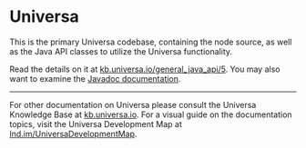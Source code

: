 # Universa

This is the primary Universa codebase, containing the node source, as well as the Java API classes to utilize the Universa functionality.

Read the details on it at [kb.universa.io/general_java_api/5](https://kb.universa.io/general_java_api/5). You may also want to examine the [Javadoc documentation](https://kb.universa.io/system/static/node_jd/).

---

For other documentation on Universa please consult the Universa Knowledge Base at [kb.universa.io](https://kb.universa.io). For a visual guide on the documentation topics, visit the Universa Development Map at [lnd.im/UniversaDevelopmentMap](https://lnd.im/UniversaDevelopmentMap).
